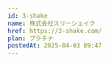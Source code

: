 ```yaml
---
id: 3-shake
name: 株式会社スリーシェイク
href: https://3-shake.com/
plan: プラチナ
postedAt: 2025-04-03 09:47
---
```

